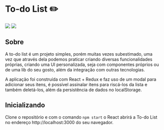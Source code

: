 # To-do List :pencil2:

![](../todo/public/assets/print2.jpeg)
![](../todo/public/assets/print4.jpeg)

## Sobre

A to-do list é um projeto simples, porém muitas vezes subestimado, uma vez que através dela podemos praticar criando diversas funcionalidades próprias, criando uma UI personalizada, seja com componentes próprios ou de uma lib do seu gosto, além da integração com outras tecnologias. 

A aplicação foi construída com React + Redux e faz uso de um modal para adicionar seus itens, é possível assinalar itens para riscá-los da lista e também deletá-los, além da persistência de dados no localStorage.

## Inicializando

Clone o repositório e com o comando `npm start` o React abrirá a To-do List no endereço http://localhost:3000 do seu navegador.



